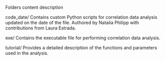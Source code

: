Folders content description

code_date/ Contains custom Python scripts for correlation data analysis updated on the date of the file.
Authored by Natalia Philipp with contributions from Laura Estrada.

exe/ Contains the executable file for performing correlation data analysis.

tutorial/ Provides a detailed description of the functions and parameters used in the analysis.
